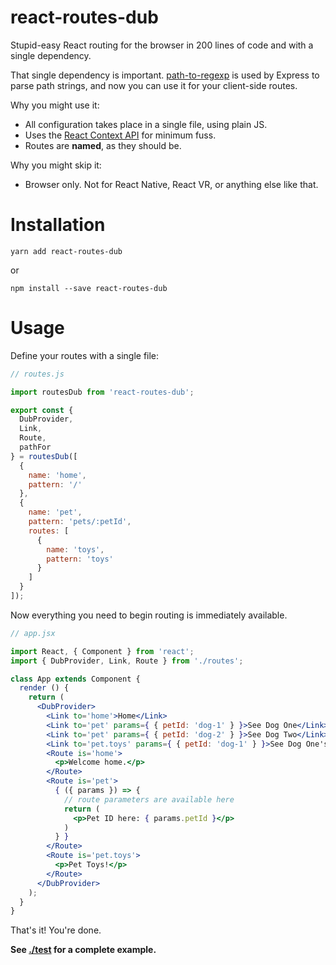 # react-routes-dub

Stupid-easy React routing for the browser in 200 lines of code and with a single dependency.

That single dependency is important. [path-to-regexp](https://github.com/pillarjs/path-to-regexp) is used by Express to parse path strings, and now you can use it for your client-side routes.

Why you might use it:

- All configuration takes place in a single file, using plain JS.
- Uses the [React Context API](https://reactjs.org/docs/context.html) for minimum fuss.
- Routes are **named**, as they should be.

Why you might skip it:

- Browser only. Not for React Native, React VR, or anything else like that.


# Installation

    yarn add react-routes-dub

or
    
    npm install --save react-routes-dub


# Usage

Define your routes with a single file:

```javascript
// routes.js

import routesDub from 'react-routes-dub';

export const {
  DubProvider,
  Link,
  Route,
  pathFor
} = routesDub([
  {
    name: 'home',
    pattern: '/'
  },
  {
    name: 'pet',
    pattern: 'pets/:petId',
    routes: [
      {
        name: 'toys',
        pattern: 'toys'
      }
    ]
  }
]);

```

Now everything you need to begin routing is immediately available.

```jsx
// app.jsx

import React, { Component } from 'react';
import { DubProvider, Link, Route } from './routes';

class App extends Component {
  render () {
    return (
      <DubProvider>
        <Link to='home'>Home</Link>
        <Link to='pet' params={ { petId: 'dog-1' } }>See Dog One</Link>
        <Link to='pet' params={ { petId: 'dog-2' } }>See Dog Two</Link>
        <Link to='pet.toys' params={ { petId: 'dog-1' } }>See Dog One's Toys</Link>
        <Route is='home'>
          <p>Welcome home.</p>
        </Route>
        <Route is='pet'>
          { ({ params }) => {
            // route parameters are available here
            return (
              <p>Pet ID here: { params.petId }</p>
            )
          } }
        </Route>
        <Route is='pet.toys'>
          <p>Pet Toys!</p>
        </Route>
      </DubProvider>
    );
  }
}
```

That's it! You're done.

**See [./test](./test) for a complete example.**
